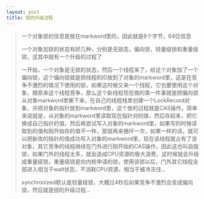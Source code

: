 ```yaml
---
layout: post
title: 锁的升级过程
---
```


> 一个对象锁的信息是放在markword里的，因此就是8个字节，64位信息
>
> 一个对象加锁的状态有好几种，分别是无锁态，偏向锁，轻量级锁和重量级锁，这其中就有一个升级的过程了
>
> 一开始，一个对象是无锁的状态，然后一个线程来了，给这个对象加了一个偏向锁，这个偏向锁就是把线程的ID放到了对象的markword里，这是在竞争不激烈的情况下使用的锁，如果这时候又来一个线程，它也要使用这个对象，跟原来这个线程竞争，那么这个新线程现在做的第一件事就是把偏向锁从对象markword里撕下来，在自己的线程栈里创建一个LockRecord对象，并把对象的指针放到markword里，这个放的过程就是CAS操作，简单来说就是，从对象的markword里读取现在指针对的值，然后存起来，把它换成自己指针的值，然后再尝试写入对象的markword里，如果写的时候读取到的值和刚开始存的值不一样，那就再来循环一次，如果一样的话，就可以把新改的指针的值成功写入对象的markword里，现在该线程就占有了该对象，其它竞争的线程继续在门外进行刚开始的CAS操作，因此这也叫自旋锁，如果门外的线程太多，就会造成CPU资源的极大浪费，这时候就会升级成重量级锁，重量级锁是向内核申请的锁，使用该锁以后，门外其它线程全部进入相当于wait状态，不消耗CPU资源，相当于被冷冻住...
>
> synchronized默认是轻量级锁，大概过4秒后如果竞争不激烈会变成偏向锁，然后就是锁的升级过程...


